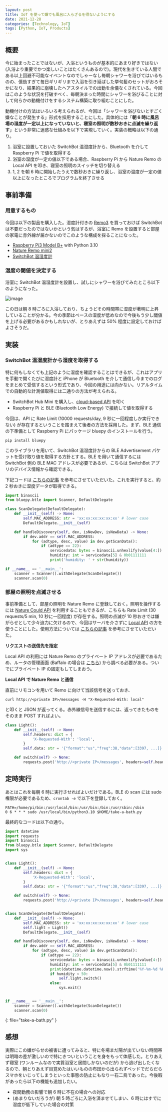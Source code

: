```yaml
---
layout: post
title: IoT を使って嫌でも風呂に入らざるを得ないようにする
date: 2021-12-28
categories: [Technology, IoT]
tags: [Python, IoT, Products]
---
```


## 概要
今に始まったことではないが、入浴というものが基本的にあまり好きではない (入浴より重要でかつ楽しいことはたくさんあるので)。現代を生きている人間である以上回避不可能なイベントなのでしゃーなし毎朝シャワーを浴びてはいるものの、億劫すぎて毎日ギリギリまで入浴を引き延ばした挙句髪のセットがおろそかになり、結果的に崩壊したヘアスタイルでの出勤を余儀なくされている。今回はこのような状況を打破すべく、毎朝決まった時間にシャワーを浴びることに対して何らかの動機付けをするシステム構築に取り組むことにした。

動機付けの方法はいろいろ考えられるが、今回は「シャワーを浴びないとすごく嫌なことが発生する」形式を採用することにした。具体的には「**朝 6 時に風呂場の湿度が一定以上になっていないと、寝室の照明が数秒おきに点滅を繰り返す**」という非常に迷惑な仕組みを以下で実現していく。実装の概略は以下の通り。

1. 浴室に設置しておいた SwitchBot 温湿度計から、Bluetooth を介して Raspberry Pi で値を取得する
2. 浴室の湿度が一定の値以下である場合、Raspberry Pi から Nature Remo の Local API を叩き、寝室の照明のスイッチを切り替える
3. 1, 2 を朝 6 時に開始したうえで数秒おきに繰り返し、浴室の温度が一定の値以上になったところでプログラムを終了させる

## 事前準備
### 用意するもの
今回は以下の製品を購入した。湿度計付きの [Remo3](https://www.amazon.co.jp/dp/B08BLSLWH4/?coliid=I2YZX6L7JP40MX&colid=2QNA7G7A5RMMX&ref_=lv_ov_lig_dp_it&th=1) を買っておけば SwitchBot は不要だったのではないかという気はするが、浴室に Remo を設置すると部屋の家電に赤外線が届かないのでこのような構成を採ることになった。

- [Raspberry Pi3 Model B+](https://akizukidenshi.com/catalog/g/gM-13470/) with Python 3.10
- [Nature Remo mini2](https://www.amazon.co.jp/gp/product/B08P6ZSXWZ/ref=as_li_tl?ie=UTF8&tag=naturejapan01-22&camp=247&creative=1211&linkCode=as2&creativeASIN=B08P6ZSXWZ&linkId=e2f97c67178375253e6ee3f93dc1842f)
- [SwitchBot 温湿度計](https://www.amazon.co.jp/Alexa%E8%AA%8D%E5%AE%9A%E3%80%91SwitchBot-%E3%82%B9%E3%82%A4%E3%82%B9%E8%A3%BD%E3%82%BB%E3%83%B3%E3%82%B5%E3%83%BC-%E3%82%B9%E3%83%9E%E3%83%9B%E3%81%A7%E6%B8%A9%E5%BA%A6%E6%B9%BF%E5%BA%A6%E7%AE%A1%E7%90%86-Alexa%E3%80%81Google-home%E3%80%81HomePod%E3%80%81IFTTT/dp/B07L4QNZVF)

### 湿度の閾値を決定する
浴室に SwitchBot 温湿度計を設置し、試しにシャワーを浴びてみたところ以下のようになった。

![image](/assets/img/humidity.png)

この日は朝 8 時ごろに入浴しており、ちょうどその時間帯に湿度が著明に上昇していることが分かる。今の季節はベースの湿度が低めなので今後もう少し閾値を上げる必要があるかもしれないが、とりあえずは 50% 程度に設定しておけばよさそうだ。

## 実装
### SwitchBot 温湿度計から湿度を取得する
特に何もしなくても上記のように湿度を確認することはできるが、これはアプリを手動で開くたびに湿度計と iPhone が Bluetooth を介して通信し今までのログをまとめて受信するという形式であり、今回の用途には向かない。リアルタイムでの自動的な計測値取得には二通りの方法が考えられる。

- SwitchBot Hub Mini を購入し、[cloud-based API](https://github.com/OpenWonderLabs/SwitchBotAPI) を叩く
- Raspberry Pi と BLE (Bluetooth Low Energy) で接続して値を取得する

今回は、API に Rate Limit (10000 requests/day, 9 秒に一回程度しか実行できない) が存在するということを踏まえて後者の方法を採用した。まず、BLE 通信の下準備として Raspberry Pi にパッケージ bluepy のインストールを行う。

```console
pip install bluepy
```

このライブラリを用いて、SwitchBot 温湿度計からの BLE Advertisement パケットを受け取り値を取得する方針とする。BLE を用いて通信するには SwitchBot 側の BLE MAC アドレスが必要であるが、こちらは SwitchBot アプリのデバイス情報から確認できる。

下記コードは [こちらの記事](https://qiita.com/warpzone/items/11ec9bef21f5b965bce3) を参考にさせていただいた。これを実行すると、約 2 秒おきに湿度データが取得できる。

```python
import binascii
from bluepy.btle import Scanner, DefaultDelegate

class ScanDelegate(DefaultDelegate):
    def __init__(self) -> None:
        self.MAC_ADDRESS: str = 'xx:xx:xx:xx:xx:xx' # lower case
        DefaultDelegate.__init__(self)

    def handleDiscovery(self, dev, isNewDev, isNewData) -> None:
        if dev.addr == self.MAC_ADDRESS:
            for (adtype, desc, value) in dev.getScanData():
                if (adtype == 22):
                    servicedata: bytes = binascii.unhexlify(value[4:])
                    humidity: int = servicedata[5] & 0b01111111
                    print('humidity: ' + str(humidity))

if __name__ == '__main__':
    scanner = Scanner().withDelegate(ScanDelegate())
    scanner.scan(0)
```

### 部屋の照明を点滅させる
事前準備として、部屋の照明を Nature Remo に登録しておく。照明を操作するには [Nature Could API](https://swagger.nature.global/) を利用することもできるが、こちらも Rate Limit (30 requests/5 min, 10 秒に一回程度) が存在する。照明の点滅が 10 秒おきでは嫌がらせとして少々迫力に欠けるので、今回はサーバを介さずに [Local API](https://local-swagger.nature.global/) の方を使うことにした。使用方法については [こちらの記事](https://blog.yuu26.com/nature-remo-local-api/) を参考にさせていただいた。

**リクエストの送信先を指定**

Local API の利用には Nature Remo のプライベート IP アドレスが必要であるため、ルータの管理画面 (Baffalo の場合は [こちら](https://www.buffalo.jp/support/faq/detail/129.html)) から調べる必要がある。ついでにプライベート IP の固定もしてしまおう。

**Local API で Nature Remo と通信**

直前にリモコンを用いて Remo に向けて当該信号を送っておき、

```console
curl http://<private IP>/messages -H "X-Requested-With: local"
```

と叩くと JSON が返ってくる。赤外線信号を送信するには、返ってきたものをそのまま POST すればよい。

```python
class Light():
    def __init__(self) -> None:
        self.headers: dict = {
            'X-Requested-With': 'local',
        }
        self.data: str = '{"format":"us","freq":38,"data":[3397, ...]}'

    def switch(self) -> None:
        requests.post('http://<private IP>/messages', headers=self.headers, data=self.data)
```

## 定時実行
あとはこれを毎朝 6 時に実行させればよいだけである。BLE の scan には sudo 権限が必要であるため、`crontab -e` で以下を登録しておく。

```console
PATH=/home/pi/bin:/usr/local/bin:/usr/bin:/bin:/usr/sbin:/sbin
0 6 * * * sudo /usr/local/bin/python3.10 $HOME/take-a-bath.py
```

最終的なコードは以下の通り。

```python
import datetime
import requests
import binascii
from bluepy.btle import Scanner, DefaultDelegate
import sys


class Light():
    def __init__(self) -> None:
        self.headers: dict = {
            'X-Requested-With': 'local',
        }
        self.data: str = '{"format":"us","freq":38,"data":[3397, ...]}'

    def switch(self) -> None:
        requests.post('http://<private IP>/messages', headers=self.headers, data=self.data)


class ScanDelegate(DefaultDelegate):
    def __init__(self) -> None:
        self.MAC_ADDRESS: str = 'xx:xx:xx:xx:xx:xx' # lower case
        self.light = Light()
        DefaultDelegate.__init__(self)

    def handleDiscovery(self, dev, isNewDev, isNewData) -> None:
        if dev.addr == self.MAC_ADDRESS:
            for (adtype, desc, value) in dev.getScanData():
                if (adtype == 22):
                    servicedata: bytes = binascii.unhexlify(value[4:])
                    humidity: int = servicedata[5] & 0b01111111
                    print(datetime.datetime.now().strftime('%Y-%m-%d %H:%M:%S'), str(humidity))
                    if humidity < 50:
                        self.light.switch()
                    else:
                        sys.exit()


if __name__ == '__main__':
    scanner = Scanner().withDelegate(ScanDelegate())
    scanner.scan(0)
```
{: file="take-a-bath.py" }

## 感想
実際にこの嫌がらせの被害に遭ってみると、特に冬場まだ陽が出ていない時間帯は明暗の差が激しいので特にきついということを身をもって体感した。とりあえず寝室 (ワンルームなので実質浴室と居間しかないのだが) から逃げ出したくなるので、朝とりあえず目覚めたはいいものの布団から出られずベッドでだらだらスマホをいじってしまうといった事態の防止にもなり一石二鳥であった。今後暇があったら以下の機能も追加したい。

- 夜間勤務の影響で朝 6 時に不在の場合への対応
- (あまりないだろうが) 朝 5 時ごろに入浴を済ませてしまい、6 時にはすでに湿度が低下していた場合の対策